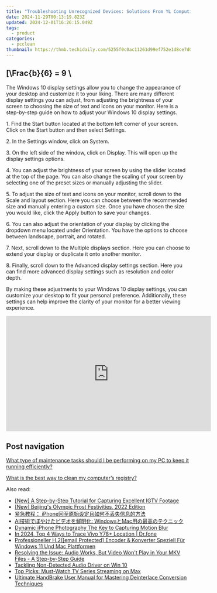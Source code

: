 ```yaml
---
title: "Troubleshooting Unrecognized Devices: Solutions From YL Computing & Software"
date: 2024-11-29T00:13:19.823Z
updated: 2024-12-01T16:26:15.049Z
tags:
  - product
categories:
  - pcclean
thumbnail: https://thmb.techidaily.com/5255f0c0ac11261d99ef752e1d8ce7d04128bb9f458962890dfc3acd59ac69d0.jpg
---
```


## \[\Frac{b}{6} = 9 \

The Windows 10 display settings allow you to change the appearance of your desktop and customize it to your liking. There are many different display settings you can adjust, from adjusting the brightness of your screen to choosing the size of text and icons on your monitor. Here is a step-by-step guide on how to adjust your Windows 10 display settings. 

1\. Find the Start button located at the bottom left corner of your screen. Click on the Start button and then select Settings.

2\. In the Settings window, click on System.

3\. On the left side of the window, click on Display. This will open up the display settings options. 

4\. You can adjust the brightness of your screen by using the slider located at the top of the page. You can also change the scaling of your screen by selecting one of the preset sizes or manually adjusting the slider.

5\. To adjust the size of text and icons on your monitor, scroll down to the Scale and layout section. Here you can choose between the recommended size and manually entering a custom size. Once you have chosen the size you would like, click the Apply button to save your changes.

6\. You can also adjust the orientation of your display by clicking the dropdown menu located under Orientation. You have the options to choose between landscape, portrait, and rotated.

7\. Next, scroll down to the Multiple displays section. Here you can choose to extend your display or duplicate it onto another monitor.

8\. Finally, scroll down to the Advanced display settings section. Here you can find more advanced display settings such as resolution and color depth. 

By making these adjustments to your Windows 10 display settings, you can customize your desktop to fit your personal preference. Additionally, these settings can help improve the clarity of your monitor for a better viewing experience.

<!-- affiliate ads begin -->
<iframe width="560" height="315" src="https://www.youtube.com/embed/0dOfcihxjiw?si=_fkp1S1Uw0N1dp6b" title="YouTube video player" frameborder="0" allow="accelerometer; autoplay; clipboard-write; encrypted-media; gyroscope; picture-in-picture; web-share" referrerpolicy="strict-origin-when-cross-origin" allowfullscreen></iframe>
<!-- affiliate ads end -->

## Post navigation

[What type of maintenance tasks should I be performing on my PC to keep it running efficiently?](https://tools.techidaily.com/pcclean/products/)

[What is the best way to clean my computer’s registry?](https://tools.techidaily.com/pcclean/products/)

<ins class="adsbygoogle"
     style="display:block"
     data-ad-format="autorelaxed"
     data-ad-client="ca-pub-7571918770474297"
     data-ad-slot="1223367746"></ins>

<ins class="adsbygoogle"
     style="display:block"
     data-ad-client="ca-pub-7571918770474297"
     data-ad-slot="8358498916"
     data-ad-format="auto"
     data-full-width-responsive="true"></ins>

<span class="atpl-alsoreadstyle">Also read:</span>
<div><ul>
<li><a href="https://instagram-videos.techidaily.com/new-a-step-by-step-tutorial-for-capturing-excellent-igtv-footage/"><u>[New] A Step-by-Step Tutorial for Capturing Excellent IGTV Footage</u></a></li>
<li><a href="https://extra-information.techidaily.com/new-beijings-olympic-frost-festivities-2022-edition/"><u>[New] Beijing's Olympic Frost Festivities, 2022 Edition</u></a></li>
<li><a href="https://win-hot.techidaily.com/1728464699780-iphone/"><u>紧急教程： iPhone回至原始设定且如何不丢失信息的方法</u></a></li>
<li><a href="https://discover-alternatives.techidaily.com/ai-windowsmac/"><u>AI技術でぼやけたビデオを鮮明化: WindowsとMac用の最高のテクニック</u></a></li>
<li><a href="https://fox-hovers.techidaily.com/dynamic-iphone-photography-the-key-to-capturing-motion-blur/"><u>Dynamic iPhone Photography The Key to Capturing Motion Blur</u></a></li>
<li><a href="https://android-location-track.techidaily.com/in-2024-top-4-ways-to-trace-vivo-y78plus-location-drfone-by-drfone-virtual-android/"><u>In 2024, Top 4 Ways to Trace Vivo Y78+ Location | Dr.fone</u></a></li>
<li><a href="https://discover-alternatives.techidaily.com/professioneller-h2email-protected-encoder-and-konverter-speziell-fur-windows-11-und-mac-plattformen/"><u>Professioneller H.2([email Protected] Encoder & Konverter Speziell Für Windows 11 Und Mac Plattformen</u></a></li>
<li><a href="https://discover-alternatives.techidaily.com/resolving-the-issue-audio-works-but-video-wont-play-in-your-mkv-files-a-step-by-step-guide/"><u>Resolving the Issue: Audio Works, But Video Won't Play in Your MKV Files - A Step-by-Step Guide</u></a></li>
<li><a href="https://win11-tips.techidaily.com/tackling-non-detected-audio-driver-on-win-10/"><u>Tackling Non-Detected Audio Driver on Win 10</u></a></li>
<li><a href="https://techtrends.techidaily.com/top-picks-must-watch-tv-series-streaming-on-max/"><u>Top Picks: Must-Watch TV Series Streaming on Max</u></a></li>
<li><a href="https://discover-alternatives.techidaily.com/ultimate-handbrake-user-manual-for-mastering-deinterlace-conversion-techniques/"><u>Ultimate HandBrake User Manual for Mastering Deinterlace Conversion Techniques</u></a></li>
</ul></div>

